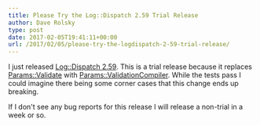 ```yaml
---
title: Please Try the Log::Dispatch 2.59 Trial Release
author: Dave Rolsky
type: post
date: 2017-02-05T19:41:11+00:00
url: /2017/02/05/please-try-the-logdispatch-2-59-trial-release/
---
```

I just released [Log::Dispatch 2.59][1]. This is a trial release because it replaces [Params::Validate][2] with [Params::ValidationCompiler][3]. While the tests pass I could imagine there being some corner cases that this change ends up breaking.

If I don't see any bug reports for this release I will release a non-trial in a week or so.

 [1]: https://metacpan.org/release/DROLSKY/Log-Dispatch-2.59-TRIAL
 [2]: https://metacpan.org/pod/Params::Validate
 [3]: https://metacpan.org/pod/Params::ValidationCompiler
